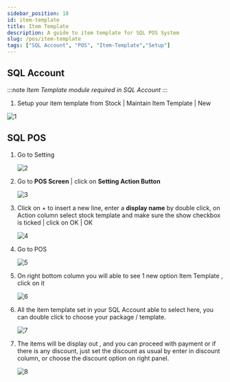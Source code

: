 ```yaml
---
sidebar_position: 18
id: item-template
title: Item Template
description: A guide to item template for SQL POS System
slug: /pos/item-template
tags: ["SQL Account", "POS", "Item-Template","Setup"]
---
```


## SQL Account

:::note
*Item Template module required in SQL Account*
:::

1. Setup your item template from Stock | Maintain Item Template | New

![1](/img/pos/item-template/1.png)

## SQL POS

1. Go to Setting

    ![2](/img/pos/item-template/2.png)

2. Go to **POS Screen** | click on **Setting Action Button**

    ![3](/img/pos/item-template/3.png)

3. Click on + to insert a new line, enter a **display name** by double click, on Action column select stock template and make sure the show checkbox is ticked | click on OK | OK

    ![4](/img/pos/item-template/4.png)

4. Go to POS

    ![5](/img/pos/item-template/5.png)

5. On right bottom column you will able to see 1 new option Item Template , click on it

    ![6](/img/pos/item-template/6.png)

6. All the item template set in your SQL Account able to select here, you can double click to choose your package / template.

    ![7](/img/pos/item-template/7.png)

7. The items will be display out , and you can proceed with payment or if there is any discount, just set the discount as usual by enter in discount column, or choose the discount option on right panel.

    ![8](/img/pos/item-template/8.png)
